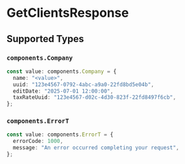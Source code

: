 # GetClientsResponse


## Supported Types

### `components.Company`

```typescript
const value: components.Company = {
  name: "<value>",
  uuid: "123e4567-0792-4abc-a9a0-22fd8bd5e04b",
  editDate: "2025-07-01 12:00:00",
  taxRateUuid: "123e4567-d02c-4d30-823f-22fd8497f6cb",
};
```

### `components.ErrorT`

```typescript
const value: components.ErrorT = {
  errorCode: 1000,
  message: "An error occurred completing your request",
};
```

